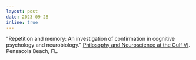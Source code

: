 ```yaml
---
layout: post
date: 2023-09-28
inline: true
---
```


"Repetition and memory: An investigation of confirmation in cognitive psychology and neurobiology." [Philosophy and Neuroscience at the Gulf VI](http://deepsouthphilneuro.com/). Pensacola Beach, FL.